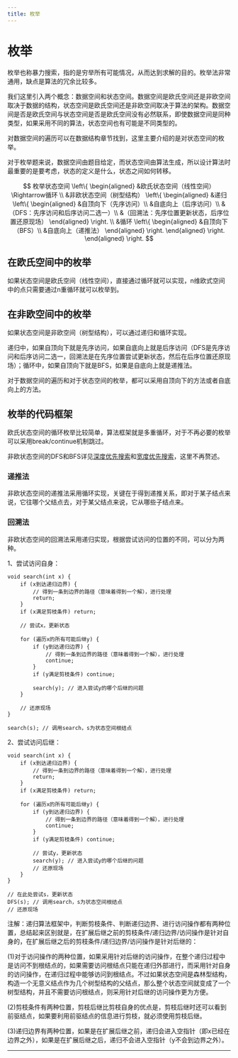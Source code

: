 ```yaml
---
title: 枚举
---
```


# 枚举

<script type="text/javascript" src="/include/head.js"></script>

枚举也称暴力搜索，指的是穷举所有可能情况，从而达到求解的目的。枚举法非常通用，缺点是算法的冗余比较多。

我们这里引入两个概念：数据空间和状态空间。数据空间是欧氏空间还是非欧空间取决于数据的结构，状态空间是欧氏空间还是非欧空间取决于算法的架构。数据空间是否是欧氏空间与状态空间是否是欧氏空间没有必然联系，即使数据空间是同种类型，如果采用不同的算法，状态空间也有可能是不同类型的。

对数据空间的遍历可以在数据结构章节找到，这里主要介绍的是对状态空间的枚举。

对于枚举题来说，数据空间由题目给定，而状态空间由算法生成，所以设计算法时最重要的是要考虑，状态的定义是什么，状态之间如何转移。

$$
枚举状态空间
\left\{
\begin{aligned}
&欧氏状态空间（线性空间）\Rightarrow循环 \\
&非欧状态空间（树型结构）
\left\{
\begin{aligned}
&递归
\left\{
\begin{aligned}
&自顶向下（先序访问）\\
&自底向上（后序访问）\\
&（DFS：先序访问和后序访问二选一）\\
&（回溯法：先序位置更新状态，后序位置还原现场）
\end{aligned}
\right.
\\
&循环
\left\{
\begin{aligned}
&自顶向下（BFS）\\
&自底向上（递推法）
\end{aligned}
\right.
\end{aligned}
\right.
\end{aligned}
\right.
$$

## 在欧氏空间中的枚举

如果状态空间是欧氏空间（线性空间），直接通过循环就可以实现，n维欧式空间中的点只需要通过n重循环就可以枚举到。

## 在非欧空间中的枚举

如果状态空间是非欧空间（树型结构），可以通过递归和循环实现。

递归中，如果自顶向下就是先序访问，如果自底向上就是后序访问（DFS是先序访问和后序访问二选一，回溯法是在先序位置尝试更新状态，然后在后序位置还原现场）；循环中，如果自顶向下就是BFS，如果是自底向上就是递推法。

对于数据空间的遍历和对于状态空间的枚举，都可以采用自顶向下的方法或者自底向上的方法。

## 枚举的代码框架

欧氏状态空间的循环枚举比较简单，算法框架就是多重循环，对于不再必要的枚举可以采用break/continue机制跳过。

非欧状态空间的DFS和BFS详见<a href="https://www.dywan.xyz/note/202103/150001">深度优先搜索</a>和<a href="https://www.dywan.xyz/note/202103/150002">宽度优先搜索</a>，这里不再赘述。

### 递推法

非欧状态空间的递推法采用循环实现，关键在于得到递推关系，即对于某子结点来说，它往哪个父结点去，对于某父结点来说，它从哪些子结点来。

### 回溯法

非欧状态空间的回溯法采用递归实现，根据尝试访问的位置的不同，可以分为两种。

1、尝试访问自身：

```
void search(int x) {
    if (x到达递归边界) {
        // 得到一条到边界的路径（意味着得到一个解），进行处理
        return;
    }
    if (x满足剪枝条件) return;

    // 尝试x，更新状态

    for (遍历x的所有可能后继y) {
        if (y到达递归边界) {
            // 得到一条到边界的路径（意味着得到一个解），进行处理
            continue;
        }
        if (y满足剪枝条件) continue;

        search(y); // 进入尝试y的哪个后继的问题
    }

    // 还原现场
}

search(s); // 调用search，s为状态空间根结点
```

2、尝试访问后继：

```
void search(int x) {
    if (x到达递归边界) {
        // 得到一条到边界的路径（意味着得到一个解），进行处理
        return;
    }
    if (x满足剪枝条件) return;

    for (遍历x的所有可能后继y) {
        if (y到达递归边界) {
            // 得到一条到边界的路径（意味着得到一个解），进行处理
            continue;
        }
        if (y满足剪枝条件) continue;

        // 尝试y，更新状态
        search(y); // 进入尝试y的哪个后继的问题
        // 还原现场
    }
}

// 在此处尝试s，更新状态
DFS(s); // 调用search，s为状态空间根结点
// 还原现场
```

注解：递归算法框架中，判断剪枝条件、判断递归边界、进行访问操作都有两种位置，总结起来区别就是，在扩展后继之前的剪枝条件/递归边界/访问操作是针对自身的，在扩展后继之后的剪枝条件/递归边界/访问操作是针对后继的：

(1)对于访问操作的两种位置，如果采用针对后继的访问操作，在整个递归过程中是访问不到根结点的，如果需要访问根结点只能在递归外部进行，而采用针对自身的访问操作，在递归过程中能够访问到根结点。不过如果状态空间是森林型结构，构造一个无意义结点作为几个树型结构的父结点，那么整个状态空间就变成了一个树型结构，并且不需要访问根结点，则采用针对后继的访问操作更为方便。

(2)剪枝条件有两种位置，剪枝后继比剪枝自身的优点是，剪枝后继时还可以看到前驱结点，如果要利用前驱结点的信息进行剪枝，就必须使用剪枝后继。

(3)递归边界有两种位置，如果是在扩展后继之前，递归会进入空指针（即x已经在边界之外），如果是在扩展后继之后，递归不会进入空指针（y不会到边界之外）。

---

<script type="text/javascript" src="/include/tail.js"></script>
